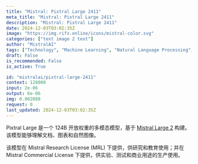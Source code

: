 ```yaml
---
title: "Mistral: Pixtral Large 2411"
meta_title: "Mistral: Pixtral Large 2411"
description: "Mistral: Pixtral Large 2411"
date: 2024-12-03T03:02:35Z
image: "https://img.rifx.online/icons/mistral-color.svg"
categories: ["text image 2 text"]
author: "MistralAI"
tags: ["Technology", "Machine Learning", "Natural Language Processing", "Computer Vision", "Data Science"]
draft: False
is_recommended: False
is_active: True

id: "mistralai/pixtral-large-2411"
context: 128000
input: 2e-06
output: 6e-06
img: 0.002888
request: 0
last_updated: 2024-12-03T03:02:35Z
---
```


Pixtral Large 是一个 124B 开放权重的多模态模型，基于 [Mistral Large 2](/mistralai/mistral-large-2411) 构建。该模型能够理解文档、图表和自然图像。

该模型在 Mistral Research License (MRL) 下提供，供研究和教育使用；并在 Mistral Commercial License 下提供，供实验、测试和商业用途的生产使用。

